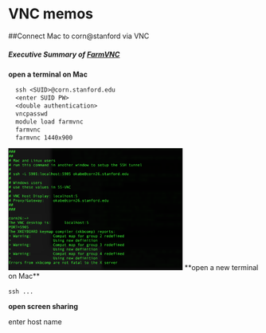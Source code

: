 # VNC memos

##Connect Mac to corn@stanford via VNC


##### Executive Summary of [FarmVNC](https://web.stanford.edu/group/farmshare/cgi-bin/wiki/index.php/FarmVNC)

**open a terminal on Mac** 
```
  ssh <SUID>@corn.stanford.edu
  <enter SUID PW>
  <double authentication>
  vncpasswd
  module load farmvnc
  farmvnc
  farmvnc 1440x900
```

<img src="https://github.com/kyeokabe/VNC-memos/blob/master/pics/farmVNC.png" width="350">  
**open a new terminal on Mac**

```
ssh ...
```

**open screen sharing**

enter host name
